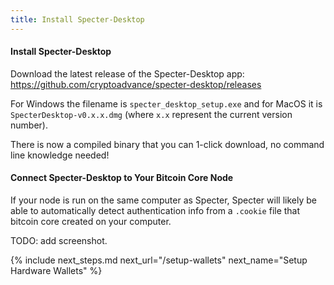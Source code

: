 ```yaml
---
title: Install Specter-Desktop
---
```



#### Install Specter-Desktop
Download the latest release of the Specter-Desktop app:  
<https://github.com/cryptoadvance/specter-desktop/releases>

For Windows the filename is `specter_desktop_setup.exe` and for MacOS it is `SpecterDesktop-v0.x.x.dmg` (where `x.x` represent the current version number).

There is now a compiled binary that you can 1-click download, no command line knowledge needed!

#### Connect Specter-Desktop to Your Bitcoin Core Node
If your node is run on the same computer as Specter, Specter will likely be able to automatically detect authentication info from a `.cookie` file that bitcoin core created on your computer.

TODO: add screenshot.


{% include next_steps.md next_url="/setup-wallets" next_name="Setup Hardware Wallets" %}
